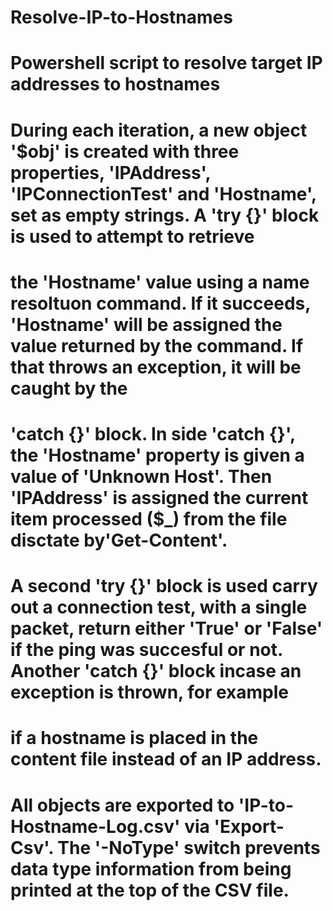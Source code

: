 # Resolve-IP-to-Hostnames
# Powershell script to resolve target IP addresses to hostnames

# During each iteration, a new object '$obj' is created with three properties, 'IPAddress', 'IPConnectionTest' and 'Hostname', set as empty strings. A 'try {}' block is used to attempt to retrieve 
# the 'Hostname' value using a name resoltuon command. If it succeeds, 'Hostname' will be assigned the value returned by the command. If that throws an exception, it will be caught by the 
# 'catch {}' block. In side 'catch {}', the 'Hostname' property is given a value of 'Unknown Host'. Then 'IPAddress' is assigned the current item processed ($_) from the file disctate by'Get-Content'.

# A second 'try {}' block is used carry out a connection test, with a single packet, return either 'True' or 'False' if the ping was succesful or not. Another 'catch {}' block incase an exception is thrown, for example
# if a hostname is placed in the content file instead of an IP address.

# All objects are exported to 'IP-to-Hostname-Log.csv' via 'Export-Csv'. The '-NoType' switch prevents data type information from being printed at the top of the CSV file.
